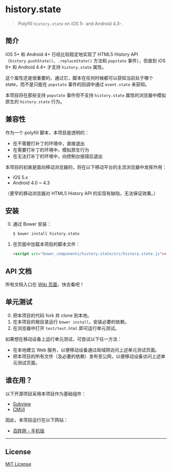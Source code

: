 # history.state

> Polyfill `history.state` on iOS 5- and Android 4.3-.

## 简介

iOS 5+ 和 Android 4+ 已经比较稳定地实现了 HTML5 History API（`history.pushState()`、`.replaceState()` 方法和 `popstate` 事件），但直到 iOS 6+ 和 Android 4.4+ 才支持 `history.state` 属性。

这个属性还是很重要的，通过它，脚本在任何时候都可以获知当前处于哪个 state，而不是只能在 `popstate` 事件的回调中通过 `event.state` 来获知。

本项目将在那些支持 `popstate` 事件但不支持 `history.state` 属性的浏览器中模拟原生的 `history.state` 行为。

## 兼容性

作为一个 polyfill 脚本，本项目是透明的：

* 在不需要打补丁的环境中，直接退出
* 在需要打补丁的环境中，模拟原生行为
* 在无法打补丁的环境中，向控制台报错后退出

本项目的初衷是面向移动浏览器的，将在以下移动平台的主流浏览器中发挥作用：

* iOS 5.x
* Android 4.0 ~ 4.3

（更早的移动浏览器对 HTML5 History API 的实现有缺陷，无法保证效果。）

## 安装

0. 通过 Bower 安装：

	```sh
	$ bower install history.state
	```

0. 在页面中加载本项目的脚本文件：

	```html
	<script src="bower_components/history.state/src/history.state.js"></script>
	```

## API 文档

所有文档入口在 [Wiki 页面](https://github.com/cssmagic/history.state/wiki)，快去看吧！

## 单元测试

0. 把本项目的代码 fork 并 clone 到本地。
0. 在本项目的根目录运行 `bower install`，安装必要的依赖。
0. 在浏览器中打开 `test/test.html` 即可运行单元测试。

如果想在移动设备上运行单元测试，可尝试以下任一方法：

* 在本地建立 Web 服务，以便移动设备通过局域网访问上述单元测试页面。
* 把本项目的所有文件（及必要的依赖）发布至公网，以便移动设备访问上述单元测试页面。

## 谁在用？

以下开源项目采用本项目作为基础组件：

* [Subview](https://github.com/cssmagic/subview)
* [CMUI](https://github.com/CMUI/CMUI)

因此，本项目运行在以下网站：

* [百姓网 - 手机版](http://m.baixing.com/)

***

## License

[MIT License](http://www.opensource.org/licenses/mit-license.php)
